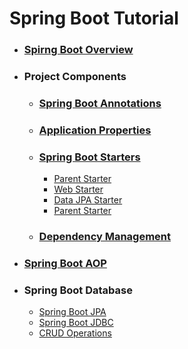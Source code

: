 # Spring Boot Tutorial
  - ### [Spirng Boot Overview](1_Spring_Boot_Overview/README.md)
  - ### Project Components
    - ### [Spring Boot Annotations](2_Project_Components/Spring_Boot_Annotation/README.md)
    - ### [Application Properties](2_Project_Components/Application_Properties/README.md)
    - ### [Spring Boot Starters](2_Project_Components/Spring_Boot_Starter/README.md)
      - [Parent Starter](2_Project_Components/Spring_Boot_Starter/Parent/README.md)
      - [Web Starter](2_Project_Components/Spring_Boot_Starter/Web/README.md)
      - [Data JPA Starter](2_Project_Components/Spring_Boot_Starter/README.md)
      - [Parent Starter](2_Project_Components/Spring_Boot_Starter/README.md)
    - ### [Dependency Management](2_Project_Components/Dependency_Management/README.md)
  - ### [Spring Boot AOP](3_Spring_Boot_AOP/README.md)
  - ### Spring Boot Database
    - [Spring Boot JPA](4_Spring_Boot_Database/Spring_Data_JPA/README.md)
    - [Spring Boot JDBC](4_Spring_Boot_Database/Spring_Boot_JDBC/README.md)
    - [CRUD Operations](4_Spring_Boot_Database/Crud_Operations/README.md)
